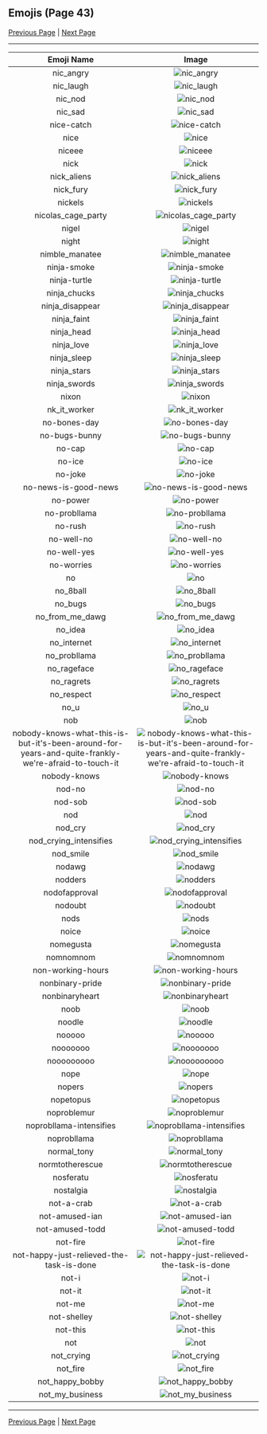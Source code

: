 
## Emojis (Page 43)

[Previous Page](/docs/rc/page-m-0042.md)
  | [Next Page](/docs/rc/page-n-0044.md)

<hr />

|Emoji Name|Image|
| :-: | :-: |
|nic_angry| ![nic_angry](/emojis/rc/nic_angry.gif)|
|nic_laugh| ![nic_laugh](/emojis/rc/nic_laugh.gif)|
|nic_nod| ![nic_nod](/emojis/rc/nic_nod.gif)|
|nic_sad| ![nic_sad](/emojis/rc/nic_sad.gif)|
|nice-catch| ![nice-catch](/emojis/rc/nice-catch.gif)|
|nice| ![nice](/emojis/rc/nice.png)|
|niceee| ![niceee](/emojis/rc/niceee.jpg)|
|nick| ![nick](/emojis/rc/nick.png)|
|nick_aliens| ![nick_aliens](/emojis/rc/nick_aliens.png)|
|nick_fury| ![nick_fury](/emojis/rc/nick_fury.png)|
|nickels| ![nickels](/emojis/rc/nickels.jpg)|
|nicolas_cage_party| ![nicolas_cage_party](/emojis/rc/nicolas_cage_party.gif)|
|nigel| ![nigel](/emojis/rc/nigel.png)|
|night| ![night](/emojis/rc/night.gif)|
|nimble_manatee| ![nimble_manatee](/emojis/rc/nimble_manatee.png)|
|ninja-smoke| ![ninja-smoke](/emojis/rc/ninja-smoke.gif)|
|ninja-turtle| ![ninja-turtle](/emojis/rc/ninja-turtle.gif)|
|ninja_chucks| ![ninja_chucks](/emojis/rc/ninja_chucks.png)|
|ninja_disappear| ![ninja_disappear](/emojis/rc/ninja_disappear.gif)|
|ninja_faint| ![ninja_faint](/emojis/rc/ninja_faint.png)|
|ninja_head| ![ninja_head](/emojis/rc/ninja_head.png)|
|ninja_love| ![ninja_love](/emojis/rc/ninja_love.png)|
|ninja_sleep| ![ninja_sleep](/emojis/rc/ninja_sleep.png)|
|ninja_stars| ![ninja_stars](/emojis/rc/ninja_stars.png)|
|ninja_swords| ![ninja_swords](/emojis/rc/ninja_swords.png)|
|nixon| ![nixon](/emojis/rc/nixon.jpg)|
|nk_it_worker| ![nk_it_worker](/emojis/rc/nk_it_worker.png)|
|no-bones-day| ![no-bones-day](/emojis/rc/no-bones-day.png)|
|no-bugs-bunny| ![no-bugs-bunny](/emojis/rc/no-bugs-bunny.gif)|
|no-cap| ![no-cap](/emojis/rc/no-cap.png)|
|no-ice| ![no-ice](/emojis/rc/no-ice.png)|
|no-joke| ![no-joke](/emojis/rc/no-joke.gif)|
|no-news-is-good-news| ![no-news-is-good-news](/emojis/rc/no-news-is-good-news.png)|
|no-power| ![no-power](/emojis/rc/no-power.png)|
|no-probllama| ![no-probllama](/emojis/rc/no-probllama.png)|
|no-rush| ![no-rush](/emojis/rc/no-rush.png)|
|no-well-no| ![no-well-no](/emojis/rc/no-well-no.png)|
|no-well-yes| ![no-well-yes](/emojis/rc/no-well-yes.png)|
|no-worries| ![no-worries](/emojis/rc/no-worries.gif)|
|no| ![no](/emojis/rc/no.png)|
|no_8ball| ![no_8ball](/emojis/rc/no_8ball.png)|
|no_bugs| ![no_bugs](/emojis/rc/no_bugs.gif)|
|no_from_me_dawg| ![no_from_me_dawg](/emojis/rc/no_from_me_dawg.jpg)|
|no_idea| ![no_idea](/emojis/rc/no_idea.png)|
|no_internet| ![no_internet](/emojis/rc/no_internet.png)|
|no_probllama| ![no_probllama](/emojis/rc/no_probllama.png)|
|no_rageface| ![no_rageface](/emojis/rc/no_rageface.png)|
|no_ragrets| ![no_ragrets](/emojis/rc/no_ragrets.jpg)|
|no_respect| ![no_respect](/emojis/rc/no_respect.png)|
|no_u| ![no_u](/emojis/rc/no_u.png)|
|nob| ![nob](/emojis/rc/nob.jpg)|
|nobody-knows-what-this-is-but-it's-been-around-for-years-and-quite-frankly-we're-afraid-to-touch-it| ![nobody-knows-what-this-is-but-it's-been-around-for-years-and-quite-frankly-we're-afraid-to-touch-it](/emojis/rc/nobody-knows-what-this-is-but-it's-been-around-for-years-and-quite-frankly-we're-afraid-to-touch-it.jpg)|
|nobody-knows| ![nobody-knows](/emojis/rc/nobody-knows.png)|
|nod-no| ![nod-no](/emojis/rc/nod-no.gif)|
|nod-sob| ![nod-sob](/emojis/rc/nod-sob.gif)|
|nod| ![nod](/emojis/rc/nod.gif)|
|nod_cry| ![nod_cry](/emojis/rc/nod_cry.gif)|
|nod_crying_intensifies| ![nod_crying_intensifies](/emojis/rc/nod_crying_intensifies.gif)|
|nod_smile| ![nod_smile](/emojis/rc/nod_smile.gif)|
|nodawg| ![nodawg](/emojis/rc/nodawg.gif)|
|nodders| ![nodders](/emojis/rc/nodders.gif)|
|nodofapproval| ![nodofapproval](/emojis/rc/nodofapproval.gif)|
|nodoubt| ![nodoubt](/emojis/rc/nodoubt.jpg)|
|nods| ![nods](/emojis/rc/nods.gif)|
|noice| ![noice](/emojis/rc/noice.gif)|
|nomegusta| ![nomegusta](/emojis/rc/nomegusta.jpg)|
|nomnomnom| ![nomnomnom](/emojis/rc/nomnomnom.jpg)|
|non-working-hours| ![non-working-hours](/emojis/rc/non-working-hours.png)|
|nonbinary-pride| ![nonbinary-pride](/emojis/rc/nonbinary-pride.png)|
|nonbinaryheart| ![nonbinaryheart](/emojis/rc/nonbinaryheart.png)|
|noob| ![noob](/emojis/rc/noob.gif)|
|noodle| ![noodle](/emojis/rc/noodle.png)|
|nooooo| ![nooooo](/emojis/rc/nooooo.png)|
|nooooooo| ![nooooooo](/emojis/rc/nooooooo.gif)|
|nooooooooo| ![nooooooooo](/emojis/rc/nooooooooo.gif)|
|nope| ![nope](/emojis/rc/nope.gif)|
|nopers| ![nopers](/emojis/rc/nopers.gif)|
|nopetopus| ![nopetopus](/emojis/rc/nopetopus.gif)|
|noproblemur| ![noproblemur](/emojis/rc/noproblemur.png)|
|noprobllama-intensifies| ![noprobllama-intensifies](/emojis/rc/noprobllama-intensifies.gif)|
|noprobllama| ![noprobllama](/emojis/rc/noprobllama.jpg)|
|normal_tony| ![normal_tony](/emojis/rc/normal_tony.png)|
|normtotherescue| ![normtotherescue](/emojis/rc/normtotherescue.jpg)|
|nosferatu| ![nosferatu](/emojis/rc/nosferatu.png)|
|nostalgia| ![nostalgia](/emojis/rc/nostalgia.gif)|
|not-a-crab| ![not-a-crab](/emojis/rc/not-a-crab.png)|
|not-amused-ian| ![not-amused-ian](/emojis/rc/not-amused-ian.png)|
|not-amused-todd| ![not-amused-todd](/emojis/rc/not-amused-todd.png)|
|not-fire| ![not-fire](/emojis/rc/not-fire.png)|
|not-happy-just-relieved-the-task-is-done| ![not-happy-just-relieved-the-task-is-done](/emojis/rc/not-happy-just-relieved-the-task-is-done.png)|
|not-i| ![not-i](/emojis/rc/not-i.png)|
|not-it| ![not-it](/emojis/rc/not-it.png)|
|not-me| ![not-me](/emojis/rc/not-me.png)|
|not-shelley| ![not-shelley](/emojis/rc/not-shelley.png)|
|not-this| ![not-this](/emojis/rc/not-this.gif)|
|not| ![not](/emojis/rc/not.png)|
|not_crying| ![not_crying](/emojis/rc/not_crying.jpg)|
|not_fire| ![not_fire](/emojis/rc/not_fire.jpg)|
|not_happy_bobby| ![not_happy_bobby](/emojis/rc/not_happy_bobby.png)|
|not_my_business| ![not_my_business](/emojis/rc/not_my_business.jpg)|

<hr/>

[Previous Page](/docs/rc/page-m-0042.md)
  | [Next Page](/docs/rc/page-n-0044.md)